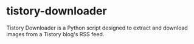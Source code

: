 # tistory-downloader
Tistory Downloader is a Python script designed to extract and download images from a Tistory blog's RSS feed.
